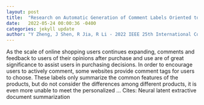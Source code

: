 ```yaml
---
layout: post
title:  "Research on Automatic Generation of Comment Labels Oriented to Users  Individualized Needs"
date:   2022-05-24 00:00:36 -0400
categories: jekyll update
author: "Y Zheng, J Shen, R Jia, R Li - 2022 IEEE 25th International Conference on Computer …, 2022"
---
```

As the scale of online shopping users continues expanding, comments and feedback to users of their opinions after purchase and use are of great significance to assist users in purchasing decisions. In order to encourage users to actively comment, some websites provide comment tags for users to choose. These labels only summarize the common features of the products, but do not consider the differences among different products, it is even more unable to meet the personalized … Cites: ‪Neural latent extractive document summarization‬